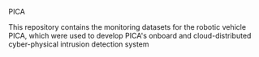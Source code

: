 PICA

This repository contains the monitoring datasets for the robotic vehicle PICA, which were used to develop PICA's onboard and cloud-distributed cyber-physical intrusion detection system
